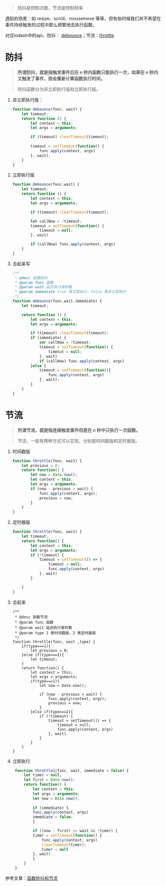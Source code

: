 > 防抖是控制次数，节流是控制频率

遇到的场景：如 resize、scroll、mousemove 等等，但有些时候我们并不希望在事件持续触发的过程中那么频繁地去执行函数。

对应lodash中的api，防抖： [debounce](https://lodash.com/docs/4.17.15#debounce)；节流：[throttle](https://lodash.com/docs/4.17.15#throttle)

# 防抖

> **所谓防抖，就是指触发事件后在 n 秒内函数只能执行一次，如果在 n 秒内又触发了事件，则会重新计算函数执行时间。**
>
> 防抖函数分为非立即执行版和立即执行版。

1. 非立即执行版：

   ```javascript
   function debounce(func, wait) {
       let timeout;
       return function () {
           let context = this;
           let args = arguments;
   
           if (timeout) clearTimeout(timeout);
           
           timeout = setTimeout(function() {
               func.apply(context, args)
           }, wait);
       }
   }
   ```

2. 立即执行版

   ```javascript
   function debounce(func,wait) {
       let timeout;
       return function () {
           let context = this;
           let args = arguments;
   
           if (timeout) clearTimeout(timeout);
   
           let callNow = !timeout;
           timeout = setTimeout(function() {
               timeout = null;
           }, wait)
   
           if (callNow) func.apply(context, args)
       }
   }
   ```

3. 合起来写

   ```javascript
   /**
    * @desc 函数防抖
    * @param func 函数
    * @param wait 延迟执行毫秒数
    * @param immediate true 表立即执行，false 表非立即执行
    */
   function debounce(func,wait,immediate) {
       let timeout;
   
       return function () {
           let context = this;
           let args = arguments;
   
           if (timeout) clearTimeout(timeout);
           if (immediate) {
               var callNow = !timeout;
               timeout = setTimeout(function() {
                   timeout = null;
               }, wait)
               if (callNow) func.apply(context, args)
           }else {
               timeout = setTimeout(function(){
                   func.apply(context, args)
               }, wait);
           }
       }
   }
   ```

   

# 节流

>**所谓节流，就是指连续触发事件但是在 n 秒中只执行一次函数。**
>
>节流，一般有两种方式可以实现，分别是时间戳版和定时器版。

1. 时间戳版

   ```jsx
   function throttle(func, wait) {
       let previous = 0;
       return function() {
           let now = Date.now();
           let context = this;
           let args = arguments;
           if (now - previous > wait) {
               func.apply(context, args);
               previous = now;
           }
       }
   }
   ```

2. 定时器版

   ```javascript
   function throttle(func, wait) {
       let timeout;
       return function() {
           let context = this;
           let args = arguments;
           if (!timeout) {
               timeout = setTimeout(() => {
                   timeout = null;
                   func.apply(context, args)
               }, wait)
           }
   
       }
   }
   ```

3. 合起来

   ```tsx
   /**
    * @desc 函数节流
    * @param func 函数
    * @param wait 延迟执行毫秒数
    * @param type 1 表时间戳版，2 表定时器版
    */
   function throttle(func, wait ,type) {
       if(type===1){
           let previous = 0;
       }else if(type===2){
           let timeout;
       }
       return function() {
           let context = this;
           let args = arguments;
           if(type===1){
               let now = Date.now();
   
               if (now - previous > wait) {
                   func.apply(context, args);
                   previous = now;
               }
           }else if(type===2){
               if (!timeout) {
                   timeout = setTimeout(() => {
                       timeout = null;
                       func.apply(context, args)
                   }, wait)
               }
           }
       }
   }
   ```
4. 立即执行    
   ```js
    function throttle1(func, wait, immediate = false) {
        let timer = null;
        let first = Date.now();
        return function() {
            let context = this;
            let args = arguments;
            let now = Date.now();
            
            if (immediate) {
            func.apply(context, args)
            immediate = false;
            }
   
            if ((now - first) >= wait && !timer) {
            timer = setTimeout(function() {
                func.apply(context, args)
                clearTimeout(timer);
                timer = null
            }, wait)
            }
        }
    }
   ```



参考文章：[函数防抖和节流](https://www.jianshu.com/p/c8b86b09daf0)
